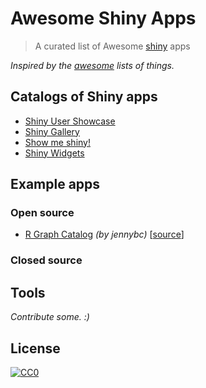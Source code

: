 # Awesome Shiny Apps

> A curated list of Awesome [shiny](https://www.rstudio.com/products/shiny/) apps

*Inspired by the [awesome](https://github.com/sindresorhus/awesome) lists of  things.*

## Catalogs of Shiny apps

* [Shiny User Showcase](https://www.rstudio.com/products/shiny/shiny-user-showcase/)
* [Shiny Gallery](http://shiny.rstudio.com/gallery/)
* [Show me shiny!](http://www.showmeshiny.com/)
* [Shiny Widgets](http://shinyapps.org/)

## Example apps

### Open source

* [R Graph Catalog](http://shiny.stat.ubc.ca/r-graph-catalog/) *(by jennybc)* [[source](https://github.com/jennybc/r-graph-catalog)]

### Closed source

## Tools

*Contribute some. :)*

## License

[![CC0](http://i.creativecommons.org/p/zero/1.0/88x31.png)](http://creativecommons.org/publicdomain/zero/1.0/)
